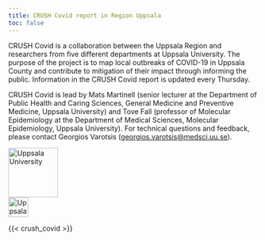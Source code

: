 ```yaml
---
title: CRUSH Covid report in Region Uppsala
toc: false
---
```


<div class="row mr-2"><div class="col-10"><p>CRUSH Covid is a collaboration between the Uppsala Region and researchers from five different departments at Uppsala University. The purpose of the project is to map local outbreaks of COVID-19 in Uppsala County and contribute to mitigation of their impact through informing the public. Information in the CRUSH Covid report is updated every Thursday.</p><p>CRUSH Covid is lead by Mats Martinell (senior lecturer at the Department of Public Health and Caring Sciences, General Medicine and Preventive Medicine, Uppsala University) and Tove Fall (professor of Molecular Epidemiology at the Department of Medical Sciences, Molecular Epidemiology, Uppsala University). For technical questions and feedback, please contact Georgios Varotsis (<a href="mailto:georgios.varotsis@medsci.uu.se">georgios.varotsis@medsci.uu.se</a>).</p></div><div class="col-2"><div class="row justify-content-center mb-2"><img src="/img/logos/uu_logo.png" alt="Uppsala University" height="100"></div>
<div class="row justify-content-center"><img src="/img/logos/regionuppsala_logo.png" alt="Uppsala University" height="40"></div></div></div>

{{< crush_covid >}}

